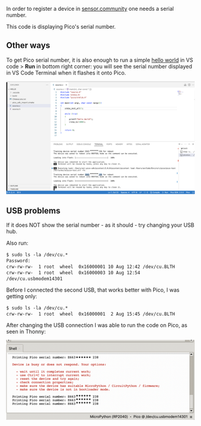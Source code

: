 In order to register a device in [sensor.community](https://sensor.community/en/) one needs a serial number. 

This code is displaying Pico's serial number. 

Other ways
----------

To get Pico serial number, it is also enough to run a simple [hello world](../hello/source.c) in VS code > **Run** in bottom right corner: you will see the serial number displayed in VS Code Terminal when it flashes it onto Pico. 

![pico flashing in VS Code](doc/serial%20number%20in%20VS%20Code%20when%20flashing.png)

USB problems
------------

If it does NOT show the serial number - as it should - try changing your USB hub. 

Also run: 
    
    $ sudo ls -la /dev/cu.*
    Password:
    crw-rw-rw-  1 root  wheel  0x16000001 10 Aug 12:42 /dev/cu.BLTH
    crw-rw-rw-  1 root  wheel  0x16000003 10 Aug 12:54 /dev/cu.usbmodem14301

Before I connected the second USB, that works better with Pico, I was getting only:

    $ sudo ls -la /dev/cu.*
    crw-rw-rw-  1 root  wheel  0x16000001  2 Aug 15:45 /dev/cu.BLTH


After changing the USB connection I was able to run the code on Pico, as seen in Thonny: 

![code running in Pico](doc/serial%20number%20code%20running%20on%20Pico%20as%20seen%20in%20Thonny.png)
